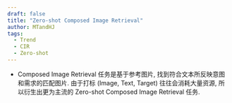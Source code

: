 ```yaml
---
draft: false
title: "Zero-shot Composed Image Retrieval"
author: MTandHJ
tags:
  - Trend
  - CIR
  - Zero-shot
---
```


- Composed Image Retrieval 任务是基于参考图片, 找到符合文本所反映意图和需求的匹配图片. 由于打标 (Image, Text, Target) 往往会消耗大量资源, 所以衍生出更为主流的 Zero-shot Composed Image Retrieval 任务.


<!-- 使用更高效的CSS加载方式 -->
<link rel="stylesheet" href="/css/timeline.css">

<div id="timeline">
  <!-- 时间线将由 JavaScript 自动生成 -->
</div>

<script>
// 时间线数据
window.timelineData = [

  {
    "date": "2025-03-21",
    "title": "PrediCIR",
    "description": "通过裁剪数据增强更好的训练 Image feature -> Text token space 的 projector",
    "paperUrl": "http://arxiv.org/abs/2503.17109",
    "importance": "emmm"
  },

  {
    "date": "2024-12-15",
    "title": "OSrCIR",
    "description": "通过多模态大模型实现一阶段的推理, 实现 Training-free Zero-shot CIR",
    "paperUrl": "https://arxiv.org/abs/2412.11077",
    "importance": "emmm"
  },

  {
    "date": "2024-11-24",
    "title": "IP-CIR",
    "description": "Imagine and Seek: Improving Composed Image Retrieval with an Imagined Proxy",
    "paperUrl": "https://arxiv.org/abs/2411.16752",
    "importance": "emmm"
  },

  {
    "date": "2024-05-01",
    "title": "Slerp",
    "description": "仅通过 image feature 和 text feature 间的球面线性插值即可取得 SoTA 效果",
    "paperUrl": "https://arxiv.org/abs/2405.00571",
    "importance": "novel"
  },

  {
    "date": "2024-03-24",
    "title": "KEDs",
    "description": "额外利用 Caption",
    "paperUrl": "https://arxiv.org/abs/2403.16005",
    "importance": "emmm"
  },

  {
    "date": "2023-12-14",
    "title": "Local Concept Re-ranking",
    "description": "除了通过大模型进行一般的 Training-free 的匹配, 还要求其识别出一些局部实体是否出现在候选图片中",
    "paperUrl": "https://arxiv.org/abs/2312.08924",
    "importance": "emmm"
  },

  {
    "date": "2023-12-04",
    "title": "LinCIR",
    "description": "发现 Pic2Word 的方式缺乏多样性, 提出 Language-only training for CIR",
    "paperUrl": "https://arxiv.org/abs/2312.01998",
    "importance": "novel"
  },

  {
    "date": "2023-02-06",
    "title": "Pic2Word",
    "description": "首次图片特征转换为 pseudo word token",
    "paperUrl": "https://arxiv.org/abs/2302.03084",
    "importance": "seminal"
  },


];
</script>

<!-- 使用defer属性延迟执行脚本，不阻塞页面渲染 -->
<script src="/js/timeline.js" defer></script>
